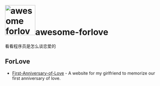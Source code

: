 # <img src="https://github.com/lshaoshuai/awesome-forlove/blob/main/Love_Heart_symbol.svg.png" width="100" alt="awesome forlove">awesome-forlove 

看看程序员是怎么谈恋爱的


## ForLove

- [First-Anniversary-of-Love](https://github.com/Ain-Crad/First-Anniversary-of-Love?tab=readme-ov-file) - A website for my girlfriend to memorize our first anniversary of love.


